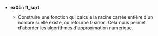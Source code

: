- **ex05 : ft_sqrt**

  - Construire une fonction qui calcule la racine carrée entière d'un nombre si elle existe, ou retourne 0 sinon. Cela nous permet d'aborder les algorithmes d'approximation numérique.
